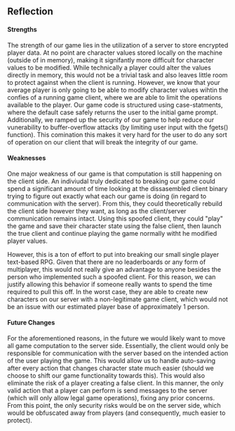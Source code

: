 ## Reflection

#### Strengths
The strength of our game lies in the utilization of a server to store encrypted player data. At no point are character values stored locally on the machine (outside of in memory), making it signifantly more difficult for character values to be modified. While technically a player could alter the values directly in memory, this would not be a trivial task and also leaves little room to protect against when the client is running. However, we know that your average player is only going to be able to modify character values wihtin the confies of a running game client, where we are able to limit the operations available to the player. Our game code is structured using case-statments, where the default case safely returns the user to the initial game prompt. Additionally, we ramped up the security of our game to help reduce our vunerability to buffer-overflow attacks (by limiting user input with the fgets() function). This comination this makes it very hard for the user to do any sort of operation on our client that will break the integrity of our game.

#### Weaknesses
One major weakness of our game is that computation is still happening on the client side. An indiviudal truly dedicated to breaking our game could spend a significant amount of time looking at the dissasembled client binary trying to figure out exactly what each our game is doing (in regard to communication with the server). From this, they could theoretically rebuild the client side however they want, as long as the client/server communication remains intact. Using this spoofed client, they could "play" the game and save their character state using the false client, then launch the true client and continue playing the game normally witht he modified player values.

However, this is a ton of effort to put into breaking our small single player text-based RPG. Given that there are no leaderboards or any form of multiplayer, this would not really give an advantage to anyone besides the person who implemented such a spoofed client. For this reason, we can justify allowing this behavior if someone really wants to spend the time required to pull this off. In the worst case, they are able to create new characters on our server with a non-legitimate game client, which would not be an issue with our estimated player base of approximately 1 person.

#### Future Changes
For the aforementioned reasons, in the future we would likely want to move all game computation to the server side. Essentially, the client would only be responsible for communication with the server based on the intended action of the user playing the game. This would allow us to handle auto-saving after every action that changes character state much easier (should we choose to shift our game functionality towards this). This would also eliminate the risk of a player creating a false client. In this manner, the only valid action that a player can perform is send messages to the server (which will only allow legal game operations), fixing any prior concerns. From this point, the only security risks would be on the server side, which would be obfuscated away from players (and consequently, much easier to protect).

